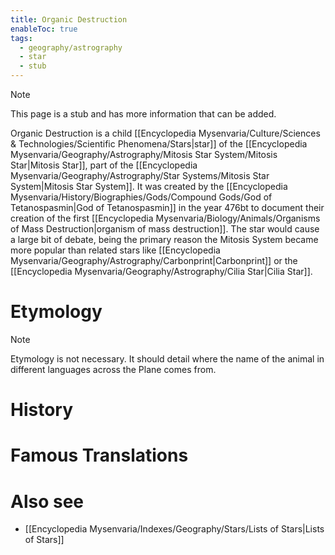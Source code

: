 ```yaml
---
title: Organic Destruction
enableToc: true
tags:
  - geography/astrography
  - star
  - stub
---
```


> [!note]
> This page is a stub and has more information that can be added.

Organic Destruction is a child [[Encyclopedia Mysenvaria/Culture/Sciences & Technologies/Scientific Phenomena/Stars|star]] of the [[Encyclopedia Mysenvaria/Geography/Astrography/Mitosis Star System/Mitosis Star|Mitosis Star]], part of the [[Encyclopedia Mysenvaria/Geography/Astrography/Star Systems/Mitosis Star System|Mitosis Star System]]. It was created by the [[Encyclopedia Mysenvaria/History/Biographies/Gods/Compound Gods/God of Tetanospasmin|God of Tetanospasmin]] in the year 476bt to document their creation of the first [[Encyclopedia Mysenvaria/Biology/Animals/Organisms of Mass Destruction|organism of mass destruction]]. The star would cause a large bit of debate, being the primary reason the Mitosis System became more popular than related stars like [[Encyclopedia Mysenvaria/Geography/Astrography/Carbonprint|Carbonprint]] or the [[Encyclopedia Mysenvaria/Geography/Astrography/Cilia Star|Cilia Star]].
# Etymology

> [!note]
> Etymology is not necessary. It should detail where the name of the animal in different languages across the Plane comes from.
# History

# Famous Translations

# Also see
- [[Encyclopedia Mysenvaria/Indexes/Geography/Stars/Lists of Stars|Lists of Stars]]
